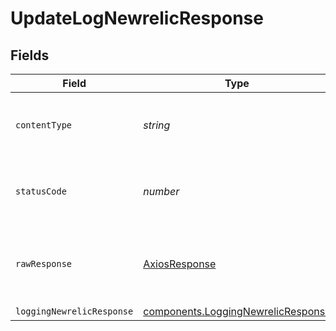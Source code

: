 # UpdateLogNewrelicResponse


## Fields

| Field                                                                                | Type                                                                                 | Required                                                                             | Description                                                                          |
| ------------------------------------------------------------------------------------ | ------------------------------------------------------------------------------------ | ------------------------------------------------------------------------------------ | ------------------------------------------------------------------------------------ |
| `contentType`                                                                        | *string*                                                                             | :heavy_check_mark:                                                                   | HTTP response content type for this operation                                        |
| `statusCode`                                                                         | *number*                                                                             | :heavy_check_mark:                                                                   | HTTP response status code for this operation                                         |
| `rawResponse`                                                                        | [AxiosResponse](https://axios-http.com/docs/res_schema)                              | :heavy_minus_sign:                                                                   | Raw HTTP response; suitable for custom response parsing                              |
| `loggingNewrelicResponse`                                                            | [components.LoggingNewrelicResponse](../../models/shared/loggingnewrelicresponse.md) | :heavy_minus_sign:                                                                   | OK                                                                                   |